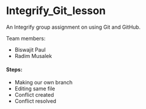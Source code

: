 # Integrify_Git_lesson
An Integrify group assignment on using Git and GitHub.

Team members:
- Biswajit Paul
- Radim Musalek

#### Steps:

* Making our own branch
* Editing same file
* Conflict created
* Conflict resolved
